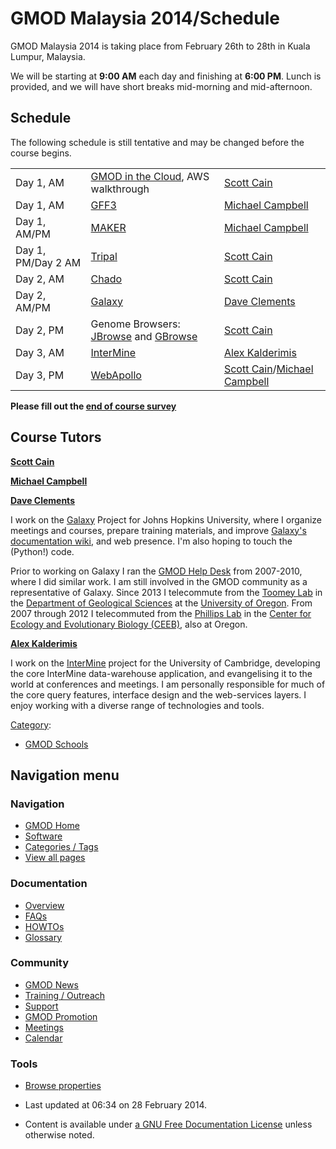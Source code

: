 



<span id="top"></span>




# <span dir="auto">GMOD Malaysia 2014/Schedule</span>









GMOD Malaysia 2014 is taking place from February 26th to 28th in Kuala
Lumpur, Malaysia.

We will be starting at **9:00 AM** each day and finishing at **6:00
PM**. Lunch is provided, and we will have short breaks mid-morning and
mid-afternoon.

## <span id="Schedule" class="mw-headline">Schedule</span>

The following schedule is still tentative and may be changed before the
course begins.

|  |  |  |
|----|----|----|
| Day 1, AM | [GMOD in the Cloud](../Cloud.1 "Cloud"), AWS walkthrough | [Scott Cain](../User%253AScott "User%253AScott") |
| Day 1, AM | [GFF3](GFF3_Tutorial "GMOD Malaysia 2014/GFF3 Tutorial") | [Michael Campbell](../User%253AMichael_Campbell "User%253AMichael Campbell") |
| Day 1, AM/PM | [MAKER](MAKER_Tutorial "GMOD Malaysia 2014/MAKER Tutorial") | [Michael Campbell](../User%253AMichael_Campbell "User%253AMichael Campbell") |
| Day 1, PM/Day 2 AM | [Tripal](Tripal_Tutorial "GMOD Malaysia 2014/Tripal Tutorial") | [Scott Cain](../User%253AScott "User%253AScott") |
| Day 2, AM | [Chado](Chado_Tutorial "GMOD Malaysia 2014/Chado Tutorial") | [Scott Cain](../User%253AScott "User%253AScott") |
| Day 2, AM/PM | [Galaxy](Galaxy_Tutorial "GMOD Malaysia 2014/Galaxy Tutorial") | [Dave Clements](../User%253AClements "User%253AClements") |
| Day 2, PM | Genome Browsers: [JBrowse](JBrowse_Tutorial "GMOD Malaysia 2014/JBrowse Tutorial") and [GBrowse](GBrowse_Tutorial "GMOD Malaysia 2014/GBrowse Tutorial") | [Scott Cain](../User%253AScott "User%253AScott") |
| Day 3, AM | [InterMine](Intermine_Tutorial "GMOD Malaysia 2014/Intermine Tutorial") | [Alex Kalderimis](../User%253AAlexkalderimis "User%253AAlexkalderimis") |
| Day 3, PM | [WebApollo](WebApollo_Tutorial "GMOD Malaysia 2014/WebApollo Tutorial") | [Scott Cain](../User%253AScott "User%253AScott")/[Michael Campbell](../User%253AMichael_Campbell "User%253AMichael Campbell") |

**Please fill out the <a
href="https://docs.google.com/forms/d/1BB1PUjlEH7NGcUVIWbDC2FBfu1DGMBILARzVNJdzw_4/viewform"
class="external text" rel="nofollow">end of course survey</a>**

## <span id="Course_Tutors" class="mw-headline">Course Tutors</span>

**[Scott Cain](../User%253AScott "User%253AScott")**

**[Michael Campbell](../User%253AMichael_Campbell "User%253AMichael Campbell")**

**[Dave Clements](../User%253AClements "User%253AClements")**

I work on the [Galaxy](../Galaxy.1 "Galaxy") Project for Johns Hopkins
University, where I organize meetings and courses, prepare training
materials, and improve
<a href="http://wiki.galaxyproject.org/" class="external text"
rel="nofollow">Galaxy's documentation wiki</a>, and web presence. I'm
also hoping to touch the (Python!) code.

Prior to working on Galaxy I ran the [GMOD Help
Desk](../GMOD_Help_Desk "GMOD Help Desk") from 2007-2010, where I did
similar work. I am still involved in the GMOD community as a
representative of Galaxy. Since 2013 I telecommute from the
<a href="http://pages.uoregon.edu/drt/" class="external text"
rel="nofollow">Toomey Lab</a> in the
<a href="http://geology.uoregon.edu/" class="external text"
rel="nofollow">Department of Geological Sciences</a> at the
<a href="http://uoregon.edu" class="external text"
rel="nofollow">University of Oregon</a>. From 2007 through 2012 I
telecommuted from the
<a href="http://www.uoregon.edu/~pphil/index.html" class="external text"
rel="nofollow">Phillips Lab</a> in the
<a href="http://ceeb.uoregon.edu/" class="external text"
rel="nofollow">Center for Ecology and Evolutionary Biology (CEEB)</a>,
also at Oregon.

**[Alex Kalderimis](../User%253AAlexkalderimis "User%253AAlexkalderimis")**

I work on the [InterMine](../InterMine "InterMine") project for the
University of Cambridge, developing the core InterMine data-warehouse
application, and evangelising it to the world at conferences and
meetings. I am personally responsible for much of the core query
features, interface design and the web-services layers. I enjoy working
with a diverse range of technologies and tools.




[Category](../Special%253ACategories "Special%253ACategories"):

- [GMOD Schools](../Category%253AGMOD_Schools "Category%253AGMOD Schools")






## Navigation menu







<a href="../Main_Page"
style="background-image: url(../../images/GMOD-cogs.png);"
title="Visit the main page"></a>


### Navigation



- <span id="n-GMOD-Home">[GMOD Home](../Main_Page)</span>
- <span id="n-Software">[Software](../GMOD_Components)</span>
- <span id="n-Categories-.2F-Tags">[Categories /
  Tags](../Categories)</span>
- <span id="n-View-all-pages">[View all
  pages](../Special:AllPages)</span>




### Documentation



- <span id="n-Overview">[Overview](../Overview)</span>
- <span id="n-FAQs">[FAQs](../Category%253AFAQ)</span>
- <span id="n-HOWTOs">[HOWTOs](../Category%253AHOWTO)</span>
- <span id="n-Glossary">[Glossary](../Glossary)</span>




### Community



- <span id="n-GMOD-News">[GMOD News](../GMOD_News)</span>
- <span id="n-Training-.2F-Outreach">[Training /
  Outreach](../Training_and_Outreach)</span>
- <span id="n-Support">[Support](../Support)</span>
- <span id="n-GMOD-Promotion">[GMOD Promotion](../GMOD_Promotion)</span>
- <span id="n-Meetings">[Meetings](../Meetings)</span>
- <span id="n-Calendar">[Calendar](../Calendar)</span>




### Tools

- <span id="t-smwbrowselink"><a href="../Special%253ABrowse/GMOD_Malaysia_2014-2FSchedule"
  rel="smw-browse">Browse properties</a></span>



- <span id="footer-info-lastmod">Last updated at 06:34 on 28 February
  2014.</span>
<!-- - <span id="footer-info-viewcount">26,440 page views.</span> -->
- <span id="footer-info-copyright">Content is available under
  <a href="http://www.gnu.org/licenses/fdl-1.3.html" class="external"
  rel="nofollow">a GNU Free Documentation License</a> unless otherwise
  noted.</span>

<!-- -->



<!-- -->




